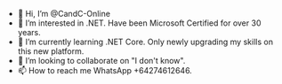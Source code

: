 - 👋 Hi, I’m @CandC-Online
- 👀 I’m interested in .NET.  Have been Microsoft Certified for over 30 years.
- 🌱 I’m currently learning .NET Core.  Only newly upgrading my skills on this new platform.
- 💞️ I’m looking to collaborate on "I don't know".
- 📫 How to reach me WhatsApp +64274612646.

<!---
CandC-Online/CandC-Online is a ✨ special ✨ repository because its `README.md` (this file) appears on your GitHub profile.
You can click the Preview link to take a look at your changes.
--->
